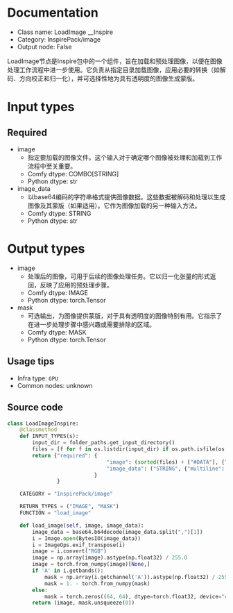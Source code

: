 
# Documentation
- Class name: LoadImage __Inspire
- Category: InspirePack/image
- Output node: False

LoadImage节点是Inspire包中的一个组件，旨在加载和预处理图像，以便在图像处理工作流程中进一步使用。它负责从指定目录加载图像，应用必要的转换（如解码、方向校正和归一化），并可选择性地为具有透明度的图像生成蒙版。

# Input types
## Required
- image
    - 指定要加载的图像文件。这个输入对于确定哪个图像被处理和加载到工作流程中至关重要。
    - Comfy dtype: COMBO[STRING]
    - Python dtype: str
- image_data
    - 以base64编码的字符串格式提供图像数据。这些数据被解码和处理以生成图像及其蒙版（如果适用）。它作为图像加载的另一种输入方法。
    - Comfy dtype: STRING
    - Python dtype: str

# Output types
- image
    - 处理后的图像，可用于后续的图像处理任务。它以归一化张量的形式返回，反映了应用的预处理步骤。
    - Comfy dtype: IMAGE
    - Python dtype: torch.Tensor
- mask
    - 可选输出，为图像提供蒙版，对于具有透明度的图像特别有用。它指示了在进一步处理步骤中感兴趣或需要排除的区域。
    - Comfy dtype: MASK
    - Python dtype: torch.Tensor


## Usage tips
- Infra type: `GPU`
- Common nodes: unknown


## Source code
```python
class LoadImageInspire:
    @classmethod
    def INPUT_TYPES(s):
        input_dir = folder_paths.get_input_directory()
        files = [f for f in os.listdir(input_dir) if os.path.isfile(os.path.join(input_dir, f))]
        return {"required": {
                                "image": (sorted(files) + ["#DATA"], {"image_upload": True}),
                                "image_data": ("STRING", {"multiline": False}),
                            }
                }

    CATEGORY = "InspirePack/image"

    RETURN_TYPES = ("IMAGE", "MASK")
    FUNCTION = "load_image"

    def load_image(self, image, image_data):
        image_data = base64.b64decode(image_data.split(",")[1])
        i = Image.open(BytesIO(image_data))
        i = ImageOps.exif_transpose(i)
        image = i.convert("RGB")
        image = np.array(image).astype(np.float32) / 255.0
        image = torch.from_numpy(image)[None,]
        if 'A' in i.getbands():
            mask = np.array(i.getchannel('A')).astype(np.float32) / 255.0
            mask = 1. - torch.from_numpy(mask)
        else:
            mask = torch.zeros((64, 64), dtype=torch.float32, device="cpu")
        return (image, mask.unsqueeze(0))

```
